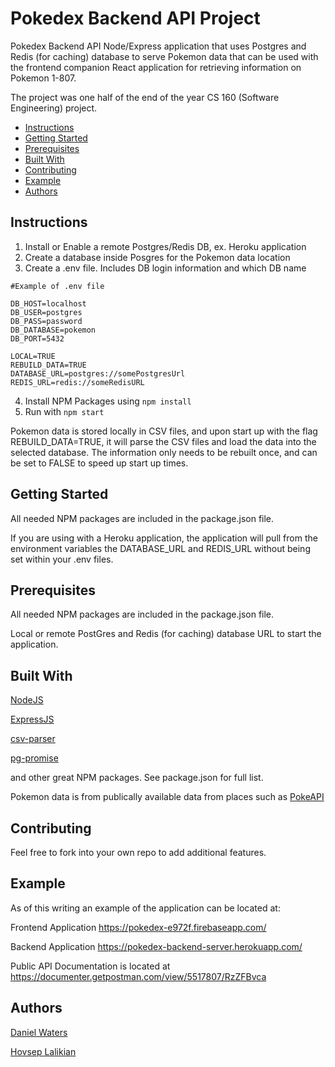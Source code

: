 # Pokedex Backend API Project
Pokedex Backend API Node/Express application that uses Postgres and Redis (for
caching) database to serve Pokemon data that can be used with the frontend 
companion React application for retrieving information on Pokemon 1-807.

The project was one half of the end of the year CS 160 (Software Engineering)
project.

* [Instructions](#instructions)
* [Getting Started](#getting-started)
* [Prerequisites](#prerequisites)
* [Built With](#built-with)
* [Contributing](#contributing)
* [Example](#example)
* [Authors](#authors)

## Instructions

1. Install or Enable a remote Postgres/Redis DB, ex. Heroku application
2. Create a database inside Posgres for the Pokemon data location
3. Create a .env file.  Includes DB login information and which DB name

``` Shell
#Example of .env file

DB_HOST=localhost
DB_USER=postgres
DB_PASS=password
DB_DATABASE=pokemon
DB_PORT=5432

LOCAL=TRUE
REBUILD_DATA=TRUE
DATABASE_URL=postgres://somePostgresUrl
REDIS_URL=redis://someRedisURL

```

4. Install NPM Packages using ``` npm install ```
5. Run with ``` npm start ```

Pokemon data is stored locally in CSV files, and upon start up with the flag
REBUILD_DATA=TRUE, it will parse the CSV files and load the data into the
selected database.  The information only needs to be rebuilt once, and can
be set to FALSE to speed up start up times.

## Getting Started
All needed NPM packages are included in the package.json file. 

If you are using with a Heroku application, the application will pull
from the environment variables the DATABASE_URL and REDIS_URL without being
set within your .env files.

## Prerequisites
All needed NPM packages are included in the package.json file.

Local or remote PostGres and Redis (for caching) database URL to start the 
application.

## Built With
[NodeJS](https://nodejs.org/en/)

[ExpressJS](https://expressjs.com/)

[csv-parser](https://github.com/mafintosh/csv-parser)

[pg-promise](https://github.com/vitaly-t/pg-promise)

and other great NPM packages.  See package.json for full list.

Pokemon data is from publically available data from places such as 
[PokeAPI](https://pokeapi.co/)

## Contributing
Feel free to fork into your own repo to add additional features.

## Example
As of this writing an example of the application can be located at:

Frontend Application
https://pokedex-e972f.firebaseapp.com/

Backend Application
https://pokedex-backend-server.herokuapp.com/

Public API Documentation is located at 
https://documenter.getpostman.com/view/5517807/RzZFBvca

## Authors
[Daniel Waters](https://www.watersjournal.com)

[Hovsep Lalikian](mailto:hovsep.lalikian@sjsu.edu)

